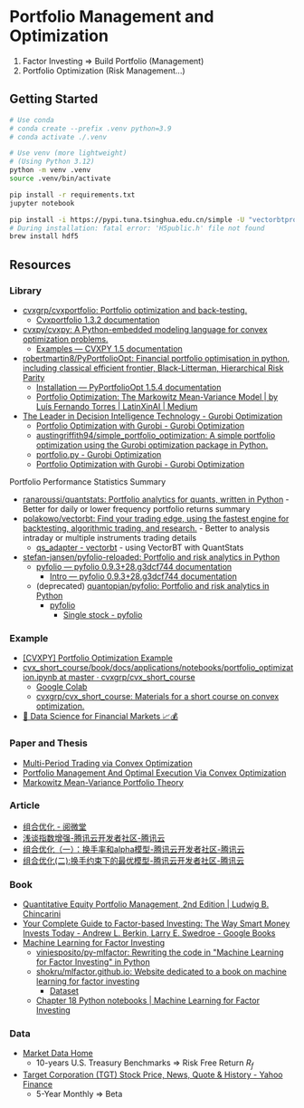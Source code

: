 # Portfolio Management and Optimization

1. Factor Investing => Build Portfolio (Management)
2. Portfolio Optimization (Risk Management...)

## Getting Started

```bash
# Use conda
# conda create --prefix .venv python=3.9
# conda activate ./.venv

# Use venv (more lightweight)
# (Using Python 3.12)
python -m venv .venv
source .venv/bin/activate

pip install -r requirements.txt
jupyter notebook
```

```bash
pip install -i https://pypi.tuna.tsinghua.edu.cn/simple -U "vectorbtpro[base] @ git+ssh://git@github.com/polakowo/vectorbt.pro.git" 
# During installation: fatal error: 'H5public.h' file not found
brew install hdf5
```

## Resources

### Library

- [cvxgrp/cvxportfolio: Portfolio optimization and back-testing.](https://github.com/cvxgrp/cvxportfolio)
  - [Cvxportfolio 1.3.2 documentation](https://www.cvxportfolio.com/en/stable/)
- [cvxpy/cvxpy: A Python-embedded modeling language for convex optimization problems.](https://github.com/cvxpy/cvxpy)
  - [Examples — CVXPY 1.5 documentation](https://www.cvxpy.org/examples/)
- [robertmartin8/PyPortfolioOpt: Financial portfolio optimisation in python, including classical efficient frontier, Black-Litterman, Hierarchical Risk Parity](https://github.com/robertmartin8/PyPortfolioOpt)
  - [Installation — PyPortfolioOpt 1.5.4 documentation](https://pyportfolioopt.readthedocs.io/en/latest/)
  - [Portfolio Optimization: The Markowitz Mean-Variance Model | by Luís Fernando Torres | LatinXinAI | Medium](https://medium.com/latinxinai/portfolio-optimization-the-markowitz-mean-variance-model-c07a80056b8a)
- [The Leader in Decision Intelligence Technology - Gurobi Optimization](https://www.gurobi.com/)
  - [Portfolio Optimization with Gurobi - Gurobi Optimization](https://www.gurobi.com/jupyter_models/portfolio-selection-optimization/)
  - [austingriffith94/simple_portfolio_optimization: A simple portfolio optimization using the Gurobi optimization package in Python.](https://github.com/austingriffith94/simple_portfolio_optimization)
  - [portfolio.py - Gurobi Optimization](https://www.gurobi.com/documentation/current/examples/portfolio_py.html)
  - [Portfolio Optimization with Gurobi - Gurobi Optimization](https://www.gurobi.com/jupyter_models/portfolio-selection-optimization/)

Portfolio Performance Statistics Summary

- [ranaroussi/quantstats: Portfolio analytics for quants, written in Python](https://github.com/ranaroussi/quantstats) - Better for daily or lower frequency portfolio returns summary
- [polakowo/vectorbt: Find your trading edge, using the fastest engine for backtesting, algorithmic trading, and research.](https://github.com/polakowo/vectorbt) - Better to analysis intraday or multiple instruments trading details
  - [qs_adapter - vectorbt](https://vectorbt.dev/api/returns/qs_adapter/) - using VectorBT with QuantStats
- [stefan-jansen/pyfolio-reloaded: Portfolio and risk analytics in Python](https://github.com/stefan-jansen/pyfolio-reloaded)
  - [pyfolio — pyfolio 0.9.3+28.g3dcf744 documentation](https://pyfolio.ml4trading.io/)
    - [Intro — pyfolio 0.9.3+28.g3dcf744 documentation](https://pyfolio.ml4trading.io/notebooks/single_stock_example.html#Download-daily-stock-prices-using-yfinance)
  - (deprecated) [quantopian/pyfolio: Portfolio and risk analytics in Python](https://github.com/quantopian/pyfolio)
    - [pyfolio](https://quantopian.github.io/pyfolio/)
      - [Single stock - pyfolio](https://quantopian.github.io/pyfolio/notebooks/single_stock_example/)

### Example

- [[CVXPY] Portfolio Optimization Example](https://www.kaggle.com/code/marketneutral/cvxpy-portfolio-optimization-example)
- [cvx_short_course/book/docs/applications/notebooks/portfolio_optimization.ipynb at master · cvxgrp/cvx_short_course](https://github.com/cvxgrp/cvx_short_course/blob/master/book/docs/applications/notebooks/portfolio_optimization.ipynb)
  - [Google Colab](https://colab.research.google.com/github/cvxgrp/cvx_short_course/blob/master/book/docs/applications/notebooks/portfolio_optimization.ipynb)
  - [cvxgrp/cvx_short_course: Materials for a short course on convex optimization.](https://github.com/cvxgrp/cvx_short_course)
- [🤑 Data Science for Financial Markets 📈💰](https://www.kaggle.com/code/lusfernandotorres/data-science-for-financial-markets#optimizing-portfolio)

### Paper and Thesis

- [Multi-Period Trading via Convex Optimization](https://stanford.edu/~boyd/papers/pdf/cvx_portfolio.pdf)
- [Portfolio Management And Optimal Execution Via Convex Optimization](https://stacks.stanford.edu/file/druid:wm743bj5020/thesis-augmented.pdf)
- [Markowitz Mean-Variance Portfolio Theory](https://sites.math.washington.edu/~burke/crs/408/fin-proj/mark1.pdf)

### Article

- [组合优化 - 阅微堂](https://zhiqiang.org/tag/portfolio-optimization.html)
- [浅谈指数增强-腾讯云开发者社区-腾讯云](https://cloud.tencent.com/developer/article/1424201)
- [组合优化（一）：换手率和alpha模型-腾讯云开发者社区-腾讯云](https://cloud.tencent.com/developer/article/2242060)
- [组合优化(二):换手约束下的最优模型-腾讯云开发者社区-腾讯云](https://cloud.tencent.com/developer/article/2242059)

### Book

- [Quantitative Equity Portfolio Management, 2nd Edition | Ludwig B. Chincarini](https://ludwigbc.com/books/qepm-2/)
- [Your Complete Guide to Factor-based Investing: The Way Smart Money Invests Today - Andrew L. Berkin, Larry E. Swedroe - Google Books](https://books.google.co.jp/books/about/Your_Complete_Guide_to_Factor_based_Inve.html?id=iSNBvgAACAAJ&redir_esc=y)
- [Machine Learning for Factor Investing](https://www.mlfactor.com/)
  - [viniesposito/py-mlfactor: Rewriting the code in "Machine Learning for Factor Investing" in Python](https://github.com/viniesposito/py-mlfactor)
  - [shokru/mlfactor.github.io: Website dedicated to a book on machine learning for factor investing](https://github.com/shokru/mlfactor.github.io?tab=readme-ov-file)
    - [Dataset](https://github.com/shokru/mlfactor.github.io/tree/master/material)
  - [Chapter 18 Python notebooks | Machine Learning for Factor Investing](https://www.mlfactor.com/python.html)

### Data

- [Market Data Home](https://finra-markets.morningstar.com/MarketData/Default.jsp?sdkVersion=2.62.9)
  - 10-years U.S. Treasury Benchmarks => Risk Free Return $R_f$
- [Target Corporation (TGT) Stock Price, News, Quote & History - Yahoo Finance](https://finance.yahoo.com/quote/TGT/?p=TGT&.tsrc=fin-srch)
  - 5-Year Monthly => Beta
